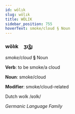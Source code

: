 ```yaml
---
id: wölık
slug: wölık
title: WÖLIK
sidebar_position: 755
hoverText: smoke/cloud § Noun
---
```


### wölık&emsp;<span kind="abugida">ʒıʓ̑ȷ</span>

*smoke/cloud* **§** Noun

**Verb**: to be smoke/a cloud

**Noun**: smoke/cloud

**Modifier**: smoke/cloud-related

Dutch wolk /ʋɔlk/

*Germanic Language Family*